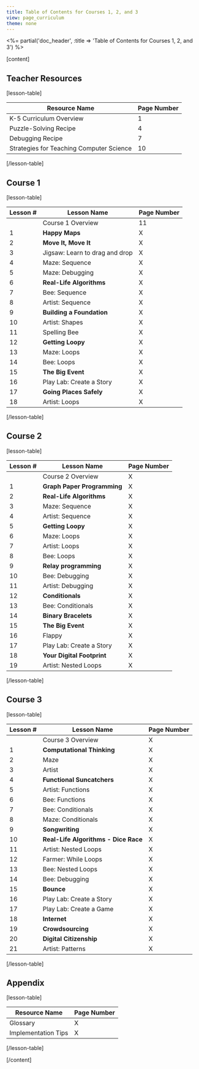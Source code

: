 ```yaml
---
title: Table of Contents for Courses 1, 2, and 3
view: page_curriculum
theme: none
---
```


<%= partial('doc_header', :title => 'Table of Contents for Courses 1, 2, and 3') %>

[content]

## Teacher Resources

[lesson-table]

| Resource Name | Page Number |
|---------------|-------------|
| K-5 Curriculum Overview | 1 |
| Puzzle-Solving Recipe | 4 |
| Debugging Recipe | 7 |
| Strategies for Teaching Computer Science | 10 |

[/lesson-table]

## Course 1

[lesson-table]

| Lesson # | Lesson Name | Page Number |
|----------|-------------|-------------|
|    | Course 1 Overview | 11 |
|  1 | **Happy Maps** | X |
|  2 | **Move It, Move It** | X |
|  3 | Jigsaw: Learn to drag and drop | X |
|  4 | Maze: Sequence | X |
|  5 | Maze: Debugging | X |
|  6 | **Real-Life Algorithms** | X |
|  7 | Bee: Sequence | X |
|  8 | Artist: Sequence | X |
|  9 | **Building a Foundation** | X |
| 10 | Artist: Shapes | X |
| 11 | Spelling Bee | X |
| 12 | **Getting Loopy** | X |
| 13 | Maze: Loops | X |
| 14 | Bee: Loops | X |
| 15 | **The Big Event** | X |
| 16 | Play Lab: Create a Story | X |
| 17 | **Going Places Safely** | X |
| 18 | Artist: Loops | X |

[/lesson-table]

## Course 2

[lesson-table]

| Lesson # | Lesson Name | Page Number |
|----------|-------------|-------------|
|    | Course 2 Overview | X |
|  1 | **Graph Paper Programming** | X |
|  2 | **Real-Life Algorithms** | X |
|  3 | Maze: Sequence | X |
|  4 | Artist: Sequence | X |
|  5 | **Getting Loopy** | X |
|  6 | Maze: Loops | X |
|  7 | Artist: Loops | X |
|  8 | Bee: Loops | X |
|  9 | **Relay programming** | X |
| 10 | Bee: Debugging | X |
| 11 | Artist: Debugging | X |
| 12 | **Conditionals** | X |
| 13 | Bee: Conditionals | X |
| 14 | **Binary Bracelets** | X |
| 15 | **The Big Event** | X |
| 16 | Flappy | X |
| 17 | Play Lab: Create a Story | X |
| 18 | **Your Digital Footprint** | X |
| 19 | Artist: Nested Loops | X |

[/lesson-table]

## Course 3

[lesson-table]

| Lesson # | Lesson Name | Page Number |
|----------|-------------|-------------|
|    | Course 3 Overview | X |
|  1 | **Computational Thinking** | X | 
|  2 | Maze | X |
|  3 | Artist | X | 
|  4 | **Functional Suncatchers** | X | 
|  5 | Artist: Functions | X | 
|  6 | Bee: Functions | X |  
|  7 | Bee: Conditionals | X |  
|  8 | Maze: Conditionals | X | 
|  9 | **Songwriting** | X |  
| 10 | **Real-Life Algorithms - Dice Race** | X | 
| 11 | Artist: Nested Loops | X |  
| 12 | Farmer: While Loops | X | 
| 13 | Bee: Nested Loops | X | 
| 14 | Bee: Debugging | X | 
| 15 | **Bounce** | X |    
| 16 | Play Lab: Create a Story | X |  
| 17 | Play Lab: Create a Game | X | 
| 18 | **Internet** | X |   
| 19 | **Crowdsourcing** | X | 
| 20 | **Digital Citizenship** | X |
| 21 | Artist: Patterns | X |   

[/lesson-table]

## Appendix

[lesson-table]

| Resource Name | Page Number |
|---------------|-------------|
|  Glossary | X |
|  Implementation Tips | X |

[/lesson-table]

[/content]


<link rel="stylesheet" type="text/css" href="../morestyle.css"/>
